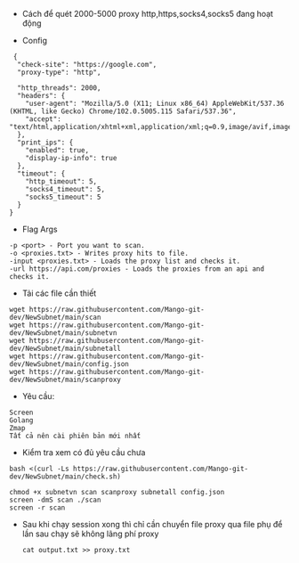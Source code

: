 - Cách để quét 2000-5000 proxy http,https,socks4,socks5 đang hoạt động

- Config
```
 {
  "check-site": "https://google.com",
  "proxy-type": "http",

  "http_threads": 2000,
  "headers": {
    "user-agent": "Mozilla/5.0 (X11; Linux x86_64) AppleWebKit/537.36 (KHTML, like Gecko) Chrome/102.0.5005.115 Safari/537.36",
    "accept": "text/html,application/xhtml+xml,application/xml;q=0.9,image/avif,image/webp,image/apng,*/*;q=0.8"
  },
  "print_ips": {
    "enabled": true,
    "display-ip-info": true
  },
  "timeout": {
    "http_timeout": 5,
    "socks4_timeout": 5,
    "socks5_timeout": 5
  }
}
```

- Flag Args
```
-p <port> - Port you want to scan.
-o <proxies.txt> - Writes proxy hits to file.
-input <proxies.txt> - Loads the proxy list and checks it.
-url https://api.com/proxies - Loads the proxies from an api and checks it.
```

- Tải các file cần thiết
```
wget https://raw.githubusercontent.com/Mango-git-dev/NewSubnet/main/scan
wget https://raw.githubusercontent.com/Mango-git-dev/NewSubnet/main/subnetvn
wget https://raw.githubusercontent.com/Mango-git-dev/NewSubnet/main/subnetall
wget https://raw.githubusercontent.com/Mango-git-dev/NewSubnet/main/config.json
wget https://raw.githubusercontent.com/Mango-git-dev/NewSubnet/main/scanproxy
```

- Yêu cầu:
```
Screen
Golang
Zmap
Tất cả nên cài phiên bản mới nhất
```

- Kiểm tra xem có đủ yêu cầu chưa
```
bash <(curl -Ls https://raw.githubusercontent.com/Mango-git-dev/NewSubnet/main/check.sh)
```

```
chmod +x subnetvn scan scanproxy subnetall config.json
screen -dmS scan ./scan
screen -r scan
```

- Sau khi chạy session xong thì chỉ cần chuyển file proxy qua file phụ để lần sau chạy sẽ không lãng phí proxy
  ```
  cat output.txt >> proxy.txt
  ```

  
